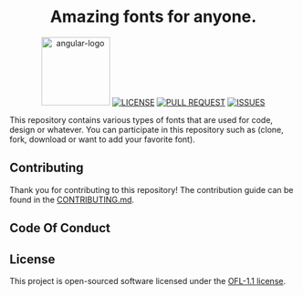 <h1 align="center">Amazing fonts for anyone.</h1> 

<p align="center">
    <img src="aio/src/assets/images/logos/angular/angular.png" alt="angular-logo" width="120px" height="120px"/>
    <a href="https://github.com/novalramdhani/code-fonts/blob/main/LICENSE"><img alt="LICENSE" src="https://img.shields.io/github/license/novalramdhani/code-fonts"></a>
    <a href="https://github.com/novalramdhani/code-fonts/pulls"><img alt="PULL REQUEST" src="https://img.shields.io/github/issues-pr/novalramdhani/code-fonts"></a>
    <a href="https://github.com/novalramdhani/code-fonts/issues"><img alt="ISSUES" src="https://img.shields.io/github/issues/novalramdhani/code-fonts"></a>
</p>

This repository contains various types of fonts that are used for code, design or whatever. You can participate in this repository such as (clone, fork, download or want to add your favorite font).

## Contributing
Thank you for contributing to this repository! The contribution guide can be found in the [CONTRIBUTING.md]().

## Code Of Conduct

## License
This project is open-sourced software licensed under the [OFL-1.1 license](https://opensource.org/licenses/OFL-1.1).